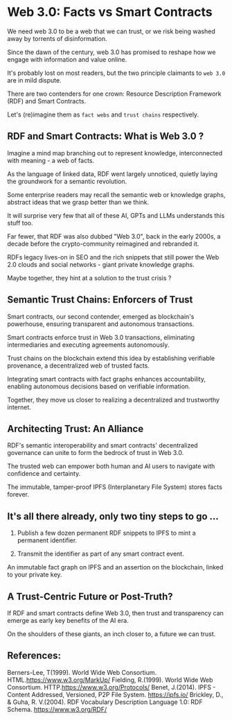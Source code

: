 # Web 3.0: Facts vs Smart Contracts

We need web 3.0 to be a web that we can trust, or we risk being washed away by torrents of disinformation.

Since the dawn of the century, web 3.0 has promised to reshape how we engage with information and value online. 

It's probably lost on most readers, but the two principle claimants to `web 3.0` are in mild dispute. 

There are two contenders for one crown: Resource Description Framework (RDF) and Smart Contracts. 

Let's (re)imagine them as `fact webs` and `trust chains` respectively. 

## RDF and Smart Contracts: What is Web 3.0 ?

Imagine a mind map branching out to represent knowledge, interconnected with meaning - a web of facts.

As the language of linked data, RDF went largely unnoticed, quietly laying the groundwork for a semantic revolution.

Some enterprise readers may recall the semantic web or knowledge graphs, abstract ideas that we grasp better than we think.

It will surprise very few that all of these AI, GPTs and LLMs understands this stuff too.

Far fewer, that RDF was also dubbed "Web 3.0", back in the early 2000s, a decade before the crypto-community reimagined and rebranded it. 

RDFs legacy lives-on in SEO and the rich snippets that still power the Web 2.0 clouds and social networks - giant private knowledge graphs.

Maybe together, they hint at a solution to the trust crisis ?

## Semantic Trust Chains: Enforcers of Trust

Smart contracts, our second contender, emerged as blockchain's powerhouse, ensuring transparent and autonomous transactions.

Smart contracts enforce trust in Web 3.0 transactions, eliminating intermediaries and executing agreements autonomously.

Trust chains on the blockchain extend this idea by establishing verifiable provenance, a decentralized web of trusted facts.

Integrating smart contracts with fact graphs enhances accountability, enabling autonomous decisions based on verifiable information.

Together, they move us closer to realizing a decentralized and trustworthy internet.

## Architecting Trust: An Alliance

RDF's semantic interoperability and smart contracts' decentralized governance can unite to form the bedrock of trust in Web 3.0. 

The trusted web can empower both human and AI users to navigate with confidence and certainty.

The immutable, tamper-proof IPFS (Interplanetary File System) stores facts forever.

## It's all there already, only two tiny steps to go ...

1) Publish a few dozen permanent RDF snippets to IPFS to mint a permanent identifier.

2) Transmit the identifier as part of any smart contract event.

An immutable fact graph on IPFS and an assertion on the blockchain, linked to your private key.

## A Trust-Centric Future or Post-Truth?

If RDF and smart contracts define Web 3.0, then trust and transparency can emerge as early key benefits of the AI era.

On the shoulders of these giants, an inch closer to, a future we can trust.

## References:

Berners-Lee, T(1999). World Wide Web Consortium. HTML.https://www.w3.org/MarkUp/
Fielding, R.(1999). World Wide Web Consortium. HTTP.https://www.w3.org/Protocols/
Benet, J.(2014). IPFS - Content Addressed, Versioned, P2P File System. https://ipfs.io/
Brickley, D., & Guha, R. V.(2004). RDF Vocabulary Description Language 1.0: RDF Schema. https://www.w3.org/RDF/